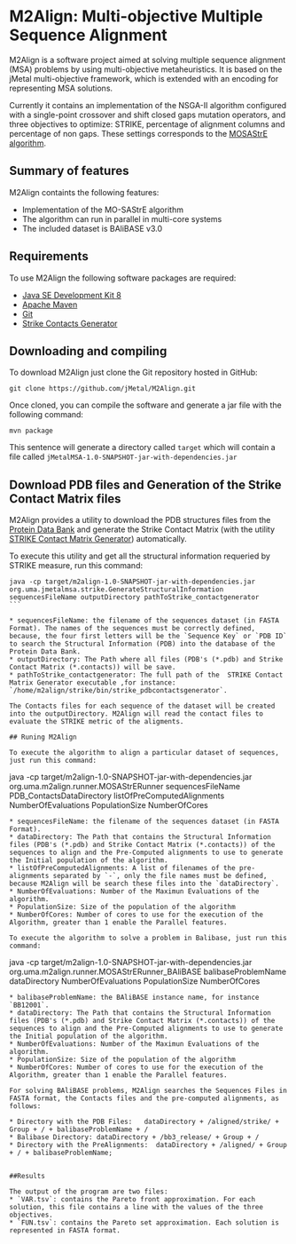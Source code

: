 # M2Align: Multi-objective Multiple Sequence Alignment 
M2Align is a software project aimed at solving multiple sequence alignment (MSA) problems by using multi-objective metaheuristics. It is based on the jMetal multi-objective framework, which is extended with an encoding for representing MSA solutions. 

Currently it contains an implementation of the NSGA-II algorithm configured with a single-point crossover and shift closed gaps mutation operators, and three objectives to optimize: STRIKE, percentage of alignment columns and percentage of non gaps. These settings corresponds to the [MOSAStrE algorithm](http://bioinformatics.oxfordjournals.org/content/early/2013/06/21/bioinformatics.btt360.abstract). 

## Summary of features
M2Align containts the following features:
* Implementation of the MO-SAStrE algorithm
* The algorithm can run in parallel in multi-core systems
* The included dataset is BAliBASE v3.0

## Requirements
To use M2Align the following software packages are required:
* [Java SE Development Kit 8](http://www.oracle.com/technetwork/java/javase/downloads/jdk8-downloads-2133151.html?ssSourceSiteId=otnes)
* [Apache Maven](https://maven.apache.org/)
* [Git](https://git-scm.com/)
* [Strike Contacts Generator](https://github.com/cristianzambrano/strikeContactGenerator)

## Downloading and compiling
To download M2Align just clone the Git repository hosted in GitHub:
```
git clone https://github.com/jMetal/M2Align.git
```
Once cloned, you can compile the software and generate a jar file with the following command:
```
mvn package
```
This sentence will generate a directory called `target` which will contain a file called `jMetalMSA-1.0-SNAPSHOT-jar-with-dependencies.jar`

## Download PDB files and Generation of the Strike Contact Matrix files

M2Align provides a utility to download the PDB structures files from the [Protein Data Bank](http://www.rcsb.org) and generate the Strike Contact Matrix (with the utility [STRIKE Contact Matrix Generator](https://github.com/cristianzambrano/strikeContactGenerator)) automatically. 

To execute this utility and get all the structural information requeried by STRIKE measure, run this command:

````
java -cp target/m2align-1.0-SNAPSHOT-jar-with-dependencies.jar org.uma.jmetalmsa.strike.GenerateStructuralInformation sequencesFileName outputDirectory pathToStrike_contactgenerator
```

* sequencesFileName: the filename of the sequences dataset (in FASTA Format). The names of the sequences must be correctly defined, because, the four first letters will be the `Sequence Key` or `PDB ID` to search the Structural Information (PDB) into the database of the Protein Data Bank.
* outputDirectory: The Path where all files (PDB's (*.pdb) and Strike Contact Matrix (*.contacts)) will be save.
* pathToStrike_contactgenerator: The full path of the  STRIKE Contact Matrix Generator executable ,for instance: `/home/m2align/strike/bin/strike_pdbcontactsgenerator`.

The Contacts files for each sequence of the dataset will be created into the outputDirectory. M2Align will read the contact files to evaluate the STRIKE metric of the aligments. 

## Runing M2Align

To execute the algorithm to align a particular dataset of sequences, just run this command:

````
java -cp target/m2align-1.0-SNAPSHOT-jar-with-dependencies.jar org.uma.m2align.runner.MOSAStrERunner sequencesFileName PDB_ContactsDataDirectory listOfPreComputedAlignments NumberOfEvaluations PopulationSize NumberOfCores
```
* sequencesFileName: the filename of the sequences dataset (in FASTA Format).
* dataDirectory: The Path that contains the Structural Information files (PDB's (*.pdb) and Strike Contact Matrix (*.contacts)) of the sequences to align and the Pre-Computed alignments to use to generate the Initial population of the algorithm.  
* listOfPreComputedAlignments: A list of filenames of the pre-alignments separated by `-`, only the file names must be defined, because M2Align will be search these files into the `dataDirectory`.
* NumberOfEvaluations: Number of the Maximun Evaluations of the algorithm.
* PopulationSize: Size of the population of the algorithm
* NumberOfCores: Number of cores to use for the execution of the Algorithm, greater than 1 enable the Parallel features.

To execute the algorithm to solve a problem in Balibase, just run this command:

````
java -cp target/m2align-1.0-SNAPSHOT-jar-with-dependencies.jar org.uma.m2align.runner.MOSAStrERunner_BAliBASE balibaseProblemName dataDirectory NumberOfEvaluations PopulationSize NumberOfCores
```
* balibaseProblemName: the BAliBASE instance name, for instance `BB12001`. 
* dataDirectory: The Path that contains the Structural Information files (PDB's (*.pdb) and Strike Contact Matrix (*.contacts)) of the sequences to align and the Pre-Computed alignments to use to generate the Initial population of the algorithm.  
* NumberOfEvaluations: Number of the Maximun Evaluations of the algorithm.
* PopulationSize: Size of the population of the algorithm
* NumberOfCores: Number of cores to use for the execution of the Algorithm, greater than 1 enable the Parallel features.

For solving BAliBASE problems, M2Align searches the Sequences Files in FASTA format, the Contacts files and the pre-computed alignments, as follows:

* Directory with the PDB Files:   dataDirectory + /aligned/strike/ + Group + / + balibaseProblemName + /
* Balibase Directory: dataDirectory + /bb3_release/ + Group + /
* Directory with the PreAlignments:  dataDirectory + /aligned/ + Group + / + balibaseProblemName;


##Results 

The output of the program are two files:
* `VAR.tsv`: contains the Pareto front approximation. For each solution, this file contains a line with the values of the three objectives.
* `FUN.tsv`: contains the Pareto set approximation. Each solution is represented in FASTA format.
